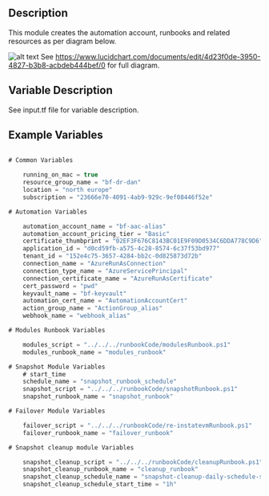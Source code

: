 ## Description

This module creates the automation account, runbooks and related resources as per diagram below. 

![alt text](https://www.lucidchart.com/publicSegments/view/5b993d6d-fa81-4812-b020-58cfa249e82f/image.png "Automation_Acccount_Stack calls")
See https://www.lucidchart.com/documents/edit/4d23f0de-3950-4827-b3b8-acbdeb444bef/0 for full diagram.

## Variable Description

See input.tf file for variable description.

## Example Variables
```javascript

# Common Variables

    running_on_mac = true
    resource_group_name = "bf-dr-dan"
    location = "north europe"
    subscription = "23666e70-4091-4ab9-929c-9ef08446f52e"

# Automation Variables

    automation_account_name = "bf-aac-alias"
    automation_account_pricing_tier = "Basic"
    certificate_thumbprint = "02EF3F676C8143BC01E9F09D0534C6DDA778C9D6"
    application_id = "d0cd59fb-a575-4c28-8574-6c37f53bd977"
    tenant_id = "152e4c75-3657-4284-bb2c-0d825873d72b"
    connection_name = "AzureRunAsConnection"
    connection_type_name = "AzureServicePrincipal"
    connection_certificate_name = "AzureRunAsCertificate"
    cert_password = "pwd"
    keyvault_name = "bf-keyvault"
    automation_cert_name = "AutomationAccountCert"
    action_group_name = "ActionGroup_alias"
    webhook_name = "webhook_alias"

# Modules Runbook Variables

    modules_script = "../../../runbookCode/modulesRunbook.ps1"
    modules_runbook_name = "modules_runbook"

# Snapshot Module Variables
    # start_time
    schedule_name = "snapshot_runbook_schedule"
    snapshot_script = "../../../runbookCode/snapshotRunbook.ps1"
    snapshot_runbook_name = "snapshot_runbook"

# Failover Module Variables

    failover_script = "../../../runbookCode/re-instatevmRunbook.ps1"
    failover_runbook_name = "failover_runbook"

# Snapshot cleanup module Variables

    snapshot_cleanup_script = "../../../runbookCode/cleanupRunbook.ps1"
    snapshot_cleanup_runbook_name = "cleanup_runbook"
    snapshot_cleanup_schedule_name = "snapshot-cleanup-daily-schedule-stacktest"
    snapshot_cleanup_schedule_start_time = "1h"
```

